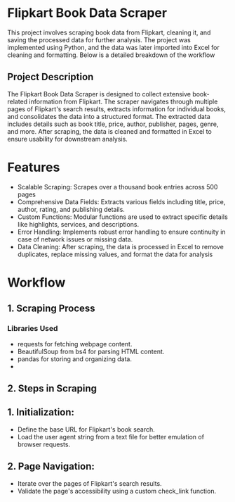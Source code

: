 # Flipkart Book Data Scraper

This project involves scraping book data from Flipkart, cleaning it, and saving the processed data for further analysis. The project was implemented using Python, and the data was later imported into Excel for cleaning and formatting. Below is a detailed breakdown of the workflow

## Project Description

The Flipkart Book Data Scraper is designed to collect extensive book-related information from Flipkart. The scraper navigates through multiple pages of Flipkart's search results, extracts information for individual books, and consolidates the data into a structured format. The extracted data includes details such as book title, price, author, publisher, pages, genre, and more. After scraping, the data is cleaned and formatted in Excel to ensure usability for downstream analysis.

# Features

- Scalable Scraping: Scrapes over a thousand book entries across 500 pages
- Comprehensive Data Fields: Extracts various fields including title, price, author, rating, and publishing details.
- Custom Functions: Modular functions are used to extract specific details like highlights, services, and descriptions.
- Error Handling: Implements robust error handling to ensure continuity in case of network issues or missing data.
- Data Cleaning: After scraping, the data is processed in Excel to remove duplicates, replace missing values, and format the data for analysis

# Workflow

## 1. Scraping Process

### Libraries Used
- requests for fetching webpage content.
- BeautifulSoup from bs4 for parsing HTML content.
- pandas for storing and organizing data.
- 
## 2. Steps in Scraping
## 1. Initialization:
- Define the base URL for Flipkart's book search.
- Load the user agent string from a text file for better emulation of browser requests.

## 2. Page Navigation:
- Iterate over the pages of Flipkart's search results.
- Validate the page's accessibility using a custom check_link function.

